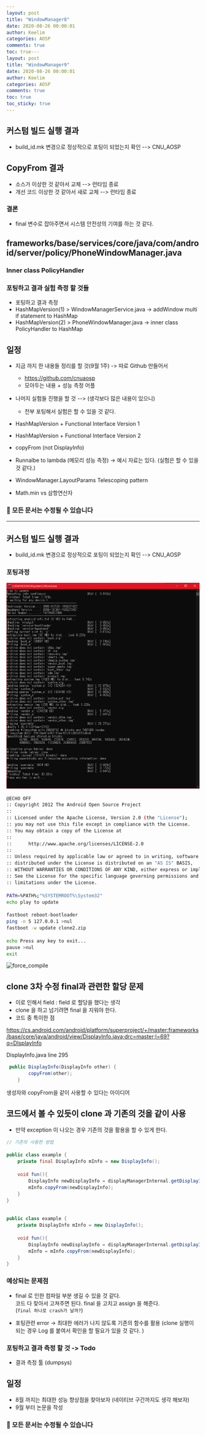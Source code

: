 ```yaml
---
layout: post
title: "WindowManager8"
date: 2020-08-26 00:00:01
author: Keelim
categories: AOSP
comments: true
toc: true---
layout: post
title: "WindowManager9"
date: 2020-08-26 00:00:01
author: Keelim
categories: AOSP
comments: true
toc: true
toc_sticky: true
---
```


## 커스텀 빌드 실행 결과

- build_id.mk 변경으로 정상적으로 포팅이 되었는지 확인 --> CNU_AOSP

## CopyFrom 결과

- 소스가 이상한 것 같아서 교체 --> 런타임 종료
- 개선 코드 이상한 것 같아서 새로 교체 --> 런타임 종료

### 결론

- final 변수로 잡아주면서 시스템 안전성의 기여를 하는 것 같다.

## frameworks/base/services/core/java/com/android/server/policy/PhoneWindowManager.java

### Inner class PolicyHandler

<script src="https://gist.github.com/keelim/70b8a0a6426d947eb41daa20f62c970b.js"></script>

<script src="https://gist.github.com/keelim/46e0fc6c6098b8c1dcff9828df1ade52.js"></script>

### 포팅하고 결과 실험 측정 할 것들

- 포팅하고 결과 측정
- HashMapVersion(1) > WindowManagerService.java -> addWindow multi if statement to HashMap
- HashMapVersion(2) > PhoneWindowManager.java -> inner class PolicyHandler to HashMap

## 일정

- 지금 까지 한 내용들 정리를 할 것(9월 1주) -> 따로 Github 만들어서

  - <https://github.com/cnuaosp>
  - 모아두는 내용 + 성능 측정 어플

- 나머지 실험들 진행을 할 것 --> (생각보다 많은 내용이 있으니)

  - 전부 포팅해서 실험은 할 수 있을 것 같다.

- HashMapVersion + Functional Interface Version 1
- HashMapVersion + Functional Interface Version 2
- copyFrom (not DisplayInfo)
- Runnalbe to lambda (메모리 성능 측정) -> 예시 자료는 있다. (실험은 할 수 있을 것 같다.)
- WindowManager.LayoutParams Telescoping pattern
- Math.min vs 삼항연산자

### 🧶 모든 문서는 수정될 수 있습니다
---

## 커스텀 빌드 실행 결과

- build_id.mk 변경으로 정상적으로 포팅이 되었는지 확인 --> CNU_AOSP

### 포팅과정

![force_compile](https://github.com/keelim/AOSP/blob/master/docs/assets/po1.png?raw=true)

```sh
@ECHO OFF
:: Copyright 2012 The Android Open Source Project
::
:: Licensed under the Apache License, Version 2.0 (the "License");
:: you may not use this file except in compliance with the License.
:: You may obtain a copy of the License at
::
::      http://www.apache.org/licenses/LICENSE-2.0
::
:: Unless required by applicable law or agreed to in writing, software
:: distributed under the License is distributed on an "AS IS" BASIS,
:: WITHOUT WARRANTIES OR CONDITIONS OF ANY KIND, either express or implied.
:: See the License for the specific language governing permissions and
:: limitations under the License.

PATH=%PATH%;"%SYSTEMROOT%\System32"
echo play to update

fastboot reboot-bootloader
ping -n 5 127.0.0.1 >nul
fastboot -w update clone2.zip

echo Press any key to exit...
pause >nul
exit

```

![force_compile](https://github.com/keelim/AOSP/blob/master/docs/assets/1.gif?raw=true)

## clone 3차 수정 final과 관련한 할당 문제

- 이로 인해서 field : field 로 할당을 했다는 생각
- clone 을 하고 넘기려면 final 을 지워야 한다.
- 코드 중 특이한 점

<https://cs.android.com/android/platform/superproject/+/master:frameworks/base/core/java/android/view/DisplayInfo.java;drc=master;l=69?q=DIsplayInfo>

DisplayInfo.java line 295

```java
 public DisplayInfo(DisplayInfo other) {
        copyFrom(other);
    }
```

생성자와 copyFrom을 같이 사용할 수 있다는 아이디어

<script src="https://gist.github.com/keelim/5c78ca59e6f22598127dcf6fa2f292db.js"></script>

## 코드에서 볼 수 있듯이 clone 과 기존의 것을 같이 사용

- 만약 exception 이 나오는 경우 기존의 것을 활용을 할 수 있게 한다.

```java
// 기존의 사용한 방법

public class example {
    private final DisplayInfo mInfo = new DisplayInfo();

    void fun(){
        DisplayInfo newDisplayInfo = displayManagerInternal.getDisplayInfo(mDisplayId); // ����
        mInfo.copyFrom(newDisplayInfo);
    }
}
```

```java

public class example {
    private DisplayInfo mInfo = new DisplayInfo();

    void fun(){
        DisplayInfo newDisplayInfo = displayManagerInternal.getDisplayInfo(mDisplayId); // ����
        mInfo = mInfo.copyFrom(newDisplayInfo);
    }
}

```

### 예상되는 문제점

- final 로 인한 컴파일 부분 생길 수 있을 것 같다.<br>
  코드 다 찾아서 고쳐주면 된다. final 을 고치고 assign 을 해준다. <br>
  (`final 하나로 crash가 날까?`)

- 포팅관련 error -> 최대한 에러가 나지 않도록 기존의 함수를 활용
  (clone 실행이 되는 경우 Log 를 붙여서 확인을 할 필요가 있을 것 같다. )

### 포팅하고 결과 측정 할 것 -> Todo

- 결과 측정 툴 (dumpsys)

## 일정

- 8월 까지는 최대한 성능 향상점을 찾아보자 (네이티브 구간까지도 생각 해보자)
- 9월 부터 논문을 작성

### 🧶 모든 문서는 수정될 수 있습니다